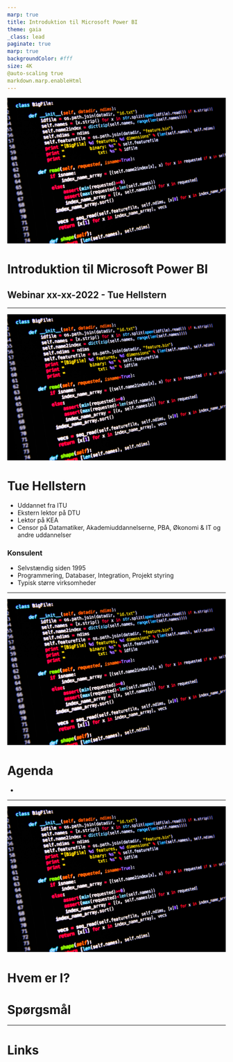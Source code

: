 ```yaml
---
marp: true
title: Introduktion til Microsoft Power BI
theme: gaia
_class: lead
paginate: true
marp: true
backgroundColor: #fff
size: 4K
@auto-scaling true
markdown.marp.enableHtml
---
```


![bg 181% blur:6px](https://github.com/officegeek/image/raw/main/programming.jpeg)
<!-- _color: white -->
# Introduktion til Microsoft Power BI <!-- fit -->
## Webinar xx-xx-2022 - Tue Hellstern

---

![bg left:27% 310% blur:3px](https://github.com/officegeek/image/raw/main/programming.jpeg)

# Tue Hellstern

- Uddannet fra ITU
- Ekstern lektor på DTU
- Lektor på KEA
- Censor på Datamatiker, Akademiuddannelserne, PBA, Økonomi & IT og andre uddannelser

### Konsulent
- Selvstændig siden 1995
- Programmering, Databaser, Integration, Projekt styring
- Typisk større virksomheder

---

![bg right:42% 200%  blur:3px](https://github.com/officegeek/image/raw/main/programming.jpeg)

# Agenda
-


---

![bg left:33% 255% blur:3px](https://github.com/officegeek/image/raw/main/programming.jpeg)

# Hvem er I? <!-- fit --><!-- fit -->

# Spørgsmål <!-- fit -->

---

# Links